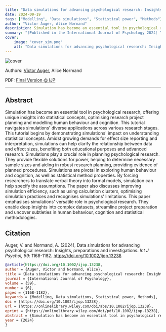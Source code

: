 ```yaml
---
title: "Data simulations for advancing psychological research: Insights, preparations and investigations"
date: 2024-09-19
tags: ["Modelling", "Data simulations", "Statistical power", "Methods"]
author: "Victor Auger, Alice Normand"
description: Simulation has become an essential tool in psychological research, offering unique insights into statistical concepts, optimising research project planning and modelling human behaviour and cognition. This tutorial navigates simulations' diverse applications across various research stages. This tutorial begins by demonstrating simulations' impact on understanding statistical concepts. Amidst growing demands for effect size reporting and interpretation, simulations can help clarify the relationship between data and effect sizes, benefiting both educational purposes and advanced research. Simulations play a crucial role in planning psychological research. They provide flexible solutions for power, helping to determine necessary sample sizes and aiding in robust research planning, providing evidence of planned procedures. Simulations are pivotal in exploring human behaviour and cognition, as well as statistical method properties. By forcing researchers to translate verbal theory into formal models, simulation can help specify the assumptions. The paper also discusses improving simulation efficiency, such as using calculation clusters, optimising simulation practices and recognises simulations' limitations. This paper emphasises simulations' versatile role in psychological research. They enable deep insights into complex datasets, streamline project preparation and uncover subtleties in human behaviour, cognition and statistical methodologies.
summary: "[Published in the International Journal of Psychology 2024] This paper navigates simulations' diverse applications across various research stages in psychology"
cover:
    image: "cover_sim.png"
    alt: "Data simulations for advancing psychological research: Insights, preparations and investigations"
---
```


![cover](mp_cover.png)

Authors: [Victor Auger](mailto:victor.auger.ac@gmail.com), Alice Normand

PDF: [Final Version @ IJP](https://onlinelibrary.wiley.com/doi/10.1002/ijop.13238)

---

## Abstract

Simulation has become an essential tool in psychological research, offering unique insights into statistical concepts, optimising research project planning and modelling human behaviour and cognition. This tutorial navigates simulations' diverse applications across various research stages. This tutorial begins by demonstrating simulations' impact on understanding statistical concepts. Amidst growing demands for effect size reporting and interpretation, simulations can help clarify the relationship between data and effect sizes, benefiting both educational purposes and advanced research. Simulations play a crucial role in planning psychological research. They provide flexible solutions for power, helping to determine necessary sample sizes and aiding in robust research planning, providing evidence of planned procedures. Simulations are pivotal in exploring human behaviour and cognition, as well as statistical method properties. By forcing researchers to translate verbal theory into formal models, simulation can help specify the assumptions. The paper also discusses improving simulation efficiency, such as using calculation clusters, optimising simulation practices and recognises simulations' limitations. This paper emphasises simulations' versatile role in psychological research. They enable deep insights into complex datasets, streamline project preparation and uncover subtleties in human behaviour, cognition and statistical methodologies.

## Citation

Auger, V. and Normand, A. (2024), Data simulations for advancing psychological research: Insights, preparations and investigations. _Int J Psychol, 59_: 1168-1182. https://doi.org/10.1002/ijop.13238

```bibtex
@article{https://doi.org/10.1002/ijop.13238,
author = {Auger, Victor and Normand, Alice},
title = {Data simulations for advancing psychological research: Insights, preparations and investigations},
journal = {International Journal of Psychology},
volume = {59},
number = {6},
pages = {1168-1182},
keywords = {Modelling, Data simulations, Statistical power, Methods},
doi = {https://doi.org/10.1002/ijop.13238},
url = {https://onlinelibrary.wiley.com/doi/abs/10.1002/ijop.13238},
eprint = {https://onlinelibrary.wiley.com/doi/pdf/10.1002/ijop.13238},
abstract = {Simulation has become an essential tool in psychological research, offering unique insights into statistical concepts, optimising research project planning and modelling human behaviour and cognition. This tutorial navigates simulations' diverse applications across various research stages. This tutorial begins by demonstrating simulations' impact on understanding statistical concepts. Amidst growing demands for effect size reporting and interpretation, simulations can help clarify the relationship between data and effect sizes, benefiting both educational purposes and advanced research. Simulations play a crucial role in planning psychological research. They provide flexible solutions for power, helping to determine necessary sample sizes and aiding in robust research planning, providing evidence of planned procedures. Simulations are pivotal in exploring human behaviour and cognition, as well as statistical method properties. By forcing researchers to translate verbal theory into formal models, simulation can help specify the assumptions. The paper also discusses improving simulation efficiency, such as using calculation clusters, optimising simulation practices and recognises simulations' limitations. This paper emphasises simulations' versatile role in psychological research. They enable deep insights into complex datasets, streamline project preparation and uncover subtleties in human behaviour, cognition and statistical methodologies.},
year = {2024}
}
